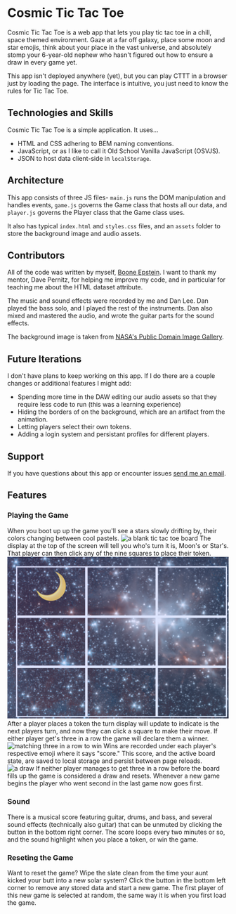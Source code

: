 # Cosmic Tic Tac Toe

Cosmic Tic Tac Toe is a web app that lets you play tic tac toe in a chill, space themed environment. Gaze at a far off galaxy, place some moon and star emojis, think about your place in the vast universe, and absolutely stomp your 6-year-old nephew who hasn't figured out how to ensure a draw in every game yet.

This app isn't deployed anywhere (yet), but you can play CTTT in a browser just by loading the page. The interface is intuitive, you just need to know the rules for Tic Tac Toe.

## Technologies and Skills

Cosmic Tic Tac Toe is a simple application. It uses...
* HTML and CSS adhering to BEM naming conventions.
* JavaScript, or as I like to call it Old School Vanilla JavaScript (OSVJS).
* JSON to host data client-side in `localStorage`.

## Architecture
This app consists of three JS files- `main.js` runs the DOM manipulation and handles events, `game.js` governs the Game class that hosts all our data, and `player.js` governs the Player class that the Game class uses. 

It also has typical `index.html` and `styles.css` files, and an `assets` folder to store the background image and audio assets.

## Contributors

All of the code was written by myself, [Boone Epstein](https://github.com/deadbelly). I want to thank my mentor, Dave Pernitz, for helping me improve my code, and in particular for teaching me about the HTML dataset attribute. 

The music and sound effects were recorded by me and Dan Lee. Dan played the bass solo, and I played the rest of the instruments. Dan also mixed and mastered the audio, and wrote the guitar parts for the sound effects. 

The background image is taken from [NASA's Public Domain Image Gallery](https://www.nasa.gov/multimedia/imagegallery/index.html).

## Future Iterations

I don't have plans to keep working on this app. If I do there are a couple changes or additional features I might add: 

- Spending more time in the DAW editing our audio assets so that they require less code to run (this was a learning experience)
- Hiding the borders of on the background, which are an artifact from the animation. 
- Letting players select their own tokens.
- Adding a login system and persistant profiles for different players.

## Support

If you have questions about this app or encounter issues [send me an email](mailto:boonejamin@gmail.com).

## Features

### Playing the Game
When you boot up up the game you'll see a stars slowly drifting by, their colors changing between cool pastels. 
![a blank tic tac toe board](https://github.com/deadbelly/CosmicTicTacToe/blob/add-readme-images/assets/readme-images/blankBoard.png)
The display at the top of the screen will tell you who's turn it is, Moon's or Star's. That player can then click any of the nine squares to place their token. 
![placing a token](https://github.com/deadbelly/CosmicTicTacToe/blob/add-readme-images/assets/readme-images/placeToken.png)
After a player places a token the turn display will update to indicate is the next players turn, and now they can click a square to make their move. If either player get's three in a row the game will declare them a winner.
![matching three in a row to win](https://github.com/deadbelly/CosmicTicTacToe/blob/add-readme-images/assets/readme-images/win.png)
Wins are recorded under each player's respective emoji where it says "score." This score, and the active board state, are saved to local storage and persist between page reloads. 
![a draw](https://github.com/deadbelly/CosmicTicTacToe/blob/add-readme-images/assets/readme-images/draw.png)
If neither player manages to get three in a row before the board fills up the game is considered a draw and resets. Whenever a new game begins the player who went second in the last game now goes first.

### Sound
There is a musical score featuring guitar, drums, and bass, and several sound effects (technically also guitar) that can be unmuted by clicking the button in the bottom right corner. The score loops every two minutes or so, and the sound highlight when you place a token, or win the game. 

### Reseting the Game
Want to reset the game? Wipe the slate clean from the time your aunt kicked your butt into a new solar system? Click the button in the bottom left corner to remove any stored data and start a new game. The first player of this new game is selected at random, the same way it is when you first load the game. 

